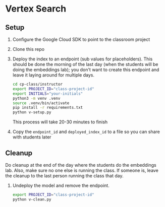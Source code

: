 # Vertex Search

## Setup

1. Configure the Google Cloud SDK to point to the classroom project
2. Clone this repo
3. Deploy the index to an endpoint (sub values for placeholders). This should
   be done the morning of the last day (when the students will be doing
   the embeddings lab); you don't want to create this endpoint and leave
   it laying around for multiple days.

   ```bash
   cd cp-class/instructor
   export PROJECT_ID="class-project-id"
   export INITIALS="your-initials"
   python3 -m venv .venv
   source .venv/bin/activate
   pip install -r requirements.txt
   python v-setup.py
   ```

   This process will take 20-30 minutes to finish

4. Copy the `endpoint_id` and `deployed_index_id` to a file so you can share 
   with students later

## Cleanup

Do cleanup at the end of the day where the students do the embeddings lab.
Also, make sure no one else is running the class. If someone is, leave the
cleanup to the last person running the class that day.

1. Undeploy the model and remove the endpoint.
   ```bash
   export PROJECT_ID="class-project-id"
   python v-clean.py
   ```